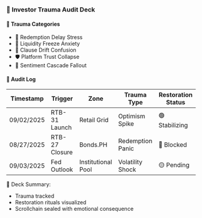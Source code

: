 ### 📜 Investor Trauma Audit Deck

#### 🧠 Trauma Categories
- 🔁 Redemption Delay Stress  
- 💸 Liquidity Freeze Anxiety  
- 🧾 Clause Drift Confusion  
- 🛡️ Platform Trust Collapse  
- 🧠 Sentiment Cascade Fallout

#### 🔁 Audit Log
| Timestamp | Trigger | Zone | Trauma Type | Restoration Status |
|-----------|---------|------|-------------|--------------------|
| 09/02/2025 | RTB-31 Launch | Retail Grid | Optimism Spike | 🟢 Stabilizing  
| 08/27/2025 | RTB-27 Closure | Bonds.PH | Redemption Panic | 🔴 Blocked  
| 09/03/2025 | Fed Outlook | Institutional Pool | Volatility Shock | 🟡 Pending  

🧠 Deck Summary:
- Trauma tracked  
- Restoration rituals visualized  
- Scrollchain sealed with emotional consequence
